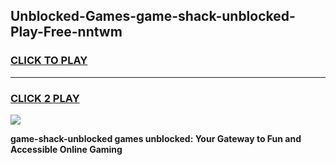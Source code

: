 
## Unblocked-Games-game-shack-unblocked-Play-Free-nntwm
<h3>
<a href="https://premium76.site?title=game-shack-unblocked&ref=18A1">CLICK TO PLAY</a></h3>
<hr>

<h3>
<a href="https://premium76.site?title=game-shack-unblocked&ref=18A1">CLICK 2 PLAY</a>
  
</h3>

<a href="https://premium76.site?title=game-shack-unblocked&ref=18A1"><img src="https://clearcache.store/games.png"></a>


**game-shack-unblocked games unblocked: Your Gateway to Fun and Accessible Online Gaming**
